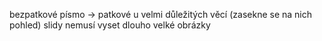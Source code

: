 bezpatkové písmo -> patkové u velmi důležitých věcí (zasekne se na nich pohled)
slidy nemusí vyset dlouho
velké obrázky
